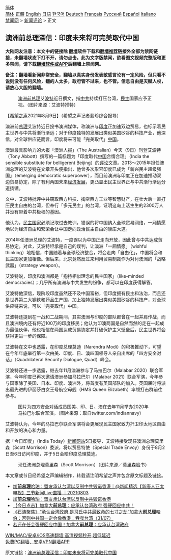  <!-- 面包屑导航 --> <div class="breadcrumb"><!-- GTranslate: https://gtranslate.io/ -->  <div class="switcher notranslate">  <div class="selected">  <a href="#" onclick="return false;"> 简体</a>  </div>  <div class="option">  <a href="https://www.bannedbook.org" onclick="doGTranslate('zh-CN|zh-CN');jQuery('div.switcher div.selected a').html(jQuery(this).html());return false;" title="简体中文" class="nturl selected"> 简体</a>  <a href="https://www.bannedbook.org/zh-tw/" onclick="doGTranslate('zh-CN|zh-TW');jQuery('div.switcher div.selected a').html(jQuery(this).html());return false;" title="繁體中文" class="nturl"> 正體</a>  <a href="https://www.bannedbook.org/en/" onclick="doGTranslate('zh-CN|en');jQuery('div.switcher div.selected a').html(jQuery(this).html());return false;" title="English" class="nturl"> English</a>  <a href="https://www.bannedbook.org/ja/" onclick="doGTranslate('zh-CN|ja');jQuery('div.switcher div.selected a').html(jQuery(this).html());return false;" title="日本語" class="nturl"> 日語</a>  <a href="https://www.bannedbook.org/ko/" onclick="doGTranslate('zh-CN|ko');jQuery('div.switcher div.selected a').html(jQuery(this).html());return false;" title="한국어" class="nturl"> 한국어</a>  <a href="https://www.bannedbook.org/de/" onclick="doGTranslate('zh-CN|de');jQuery('div.switcher div.selected a').html(jQuery(this).html());return false;" title="Deutsch" class="nturl"> Deutsch</a>  <a href="https://www.bannedbook.org/fr/" onclick="doGTranslate('zh-CN|fr');jQuery('div.switcher div.selected a').html(jQuery(this).html());return false;" title="Français" class="nturl"> Français</a>  <a href="https://www.bannedbook.org/ru/" onclick="doGTranslate('zh-CN|ru');jQuery('div.switcher div.selected a').html(jQuery(this).html());return false;" title="Русский" class="nturl"> Русский</a>  <a href="https://www.bannedbook.org/es/" onclick="doGTranslate('zh-CN|es');jQuery('div.switcher div.selected a').html(jQuery(this).html());return false;" title="Español" class="nturl"> Español</a>  <a href="https://www.bannedbook.org/it/" onclick="doGTranslate('zh-CN|it');jQuery('div.switcher div.selected a').html(jQuery(this).html());return false;" title="Italiano" class="nturl"> Italiano</a>  </div>  </div>      <div class='breadcrumb-sub'><!-- Breadcrumb NavXT 6.3.0 --> <a href="https://www.bannedbook.org/" class="home">禁闻网</a> &gt; <a href="https://www.bannedbook.org/bnews/comments/" class="category">新闻评论</a> &gt; 正文</div></div><h2>澳洲前总理深信：印度未来将可完美取代中国</h2> <p class="notice"><b>大陆网友注意：本文中的链接除 <a href="https://github.com/bannedbook/fanqiang" >翻墙</a>软件下载和<a href="https://github.com/killgcd/justmysocks/blob/master/README.md">翻墙推荐</a>链接外全部为禁网链接，未翻墙状态下打不开，请勿点击。此为文字版禁闻，欲看图文视频完整版和更多禁闻，请下载<a href="https://github.com/bannedbook/fanqiang">翻墙软件或APP</a>后翻墙上禁闻网。</p><p>备注：翻墙看新闻非常安全，翻墙以真实身份发表敏感言论有一定风险，但只看不说则没有任何风险，翻的人太多，政府管不过来，也不管。信息自由是天赋人权，请放心大胆的翻墙。</b></p>  <div class="entry"> <figure><figcaption><a href="https://www.bannedbook.org/bnews/tag/%e6%be%b3%e6%b4%b2/" class="st_tag internal_tag" rel="tag" title="标签 澳洲 下的日志">澳洲</a><a href="https://www.bannedbook.org/bnews/tag/%E5%89%8D%E6%80%BB%E7%90%86/" class="st_tag internal_tag" rel="tag" title="标签 前总理 下的日志">前总理</a>艾<a href="https://www.bannedbook.org/bnews/tag/%E6%B3%A2%E7%89%B9/" class="st_tag internal_tag" rel="tag" title="标签 波特 下的日志">波特</a>近日撰文，指<a href="https://www.bannedbook.org/bnews/tag/%e4%b8%ad%e5%85%b1/" class="st_tag internal_tag" rel="tag" title="标签 中共 下的日志">中共</a>持续打压台湾，<a href="https://www.bannedbook.org/bnews/tag/%e6%b0%91%e4%b8%bb/" class="st_tag internal_tag" rel="tag" title="标签 民主 下的日志">民主</a>国家应予正视。（图片来源：艾波特推特）</figcaption></figure> <p>【<span class='wp_keywordlink_affiliate'><a href="https://www.soundofhope.org" title="希望之声" target="_blank">希望之声</a></span>2021年8月9日】（希望之声记者斐珍综合报导）</p> <p>澳洲前<a href="https://www.bannedbook.org/bnews/tag/%e6%80%bb%e7%90%86/" class="st_tag internal_tag" rel="tag" title="标签 总理 下的日志">总理</a>艾波特近日投书澳洲媒体，称澳洲与<a href="https://www.bannedbook.org/bnews/tag/%e5%8d%b0%e5%ba%a6/" class="st_tag internal_tag" rel="tag" title="标签 印度 下的日志">印度</a>正加速双边贸易，也标示着民主世界与中共将渐行渐远；对于印度独特的发展出类似美国矽谷的科技产业，他深信，对全球供应链而言，印度将来可能「完美取代」<span class='wp_keywordlink_affiliate'><a href="https://www.bannedbook.org/" title="中国" target="_blank">中国</a></span>。</p> <p>澳洲最具影响力的大报「澳洲人报」（The Australian）今天（9日）刊登艾波特（Tony Abbott）撰写的一篇标题为「印度取代<a href="https://www.bannedbook.org/bnews/tag/%E4%B8%AD%E5%9B%BD/" class="st_tag internal_tag" rel="tag" title="标签 中国 下的日志">中国</a>合情合理」（India the sensible substitute for belligerent Beijing）的<span class='wp_keywordlink_affiliate'><a href="https://www.bannedbook.org/bnews/comments/" title="新闻评论" target="_blank">评论</a></span>文章。2013～2015年担任澳洲总理的艾波特在文章开头便指出，他曾多次形容印度已成为「新兴民主超级强国」（emerging democratic superpower），而目前澳洲与印度正在加速推动双边贸易协定，除了有利两国未来<span class='wp_keywordlink'><a href="https://www.bannedbook.org/forum2/topic869.html" title="宪政、法治和经济发展——走向市场经济的制度保障" target="_blank">经济发展</a></span>，更凸显出民主世界正与中共渐行渐远分道扬镳。</p> <p>文中，艾波特批评中共窃取西方科技、掏空西方工业等智慧财产，在壮大后一直打压民主自由的台湾，但奉行「多元民主」的台湾，证明这岛上活生生的2300万人并没有带着中共极权的基因。</p>  <p>他认为，<a href="https://www.bannedbook.org/bnews/tag/%e6%b0%91%e4%b8%bb%e5%9b%bd%e5%ae%b6/" class="st_tag internal_tag" rel="tag" title="标签 民主国家 下的日志">民主国家</a>必须记取过去教训，错误的将中国纳入全球贸易网络，一厢情愿地以为经济自由和繁荣会让中国走向政治民主自由的康庄大道。</p> <p>2014年任澳洲总理的艾波特，一度误以为中国正走向开放，因此曾与中共达成贸易协定。对此，艾波特坦承是自己的误判，让澳洲「一厢情愿」（wishful thinking）地相信，中国随着与全球经济整合，将会走向「自由化」，中国将会和民主国家更加相像。但后来，北京竟然反过来利用贸易制裁作为对付澳洲的「战略武器」（strategy weapon）。</p> <p>艾波特说，印度和澳洲都是「抱持相似理念的民主国家」（like-minded democracies）；几乎所有澳洲与中共发生的纷争，都可以在印度获得解答。</p> <p>艾波特他深信，现阶段印度虽然还不及中国富裕，但印度拥有民主和法治，而且还是世界第二大钢铁和药品生产国，加上独特发展出类似美国矽谷的科技产，对全球供应链来说，可以「完美取代」中国。</p>  <p>艾波特还提到在一战和二战期间，其实澳洲与印度的部队都曾在一起并肩作战，而且澳洲境内还有将近100万的印度移民；他认为印澳两国是自然而然的走在一起成为最佳伙伴，他也相信在两国达成贸易协定并打破保护主义壁垒后，民主世界将会获得更进一步的保障。</p> <p>艾波特在文中也透露，在印度总理莫迪（Narendra Modi）的积极推动下，可望在今年年底举行第一次由美、印度、日、澳四国领导人亲自出席的「四方安全对话」（Quadrilateral Security Dialogue, Quad）峰会。</p> <p>艾波特还进一步透露，继去年11月澳洲参与了马拉巴尔（Malabar 2020）联合军演，今年印度已再次邀请澳洲参加马拉巴尔（Malabar 2021）联合军演，今年参与国家除了美国、日本、印度、澳洲外，将首度有英国部队的加入。英国届时将派出最先进的伊丽莎白女王号航空母舰（HMS Queen Elizabeth）率领打击群前往参与。</p> <figure><figcaption>图片为四方安全对话成员国美、印、日、澳在去年11月举办2020年马拉巴尔联合军演。（图片来源：取自twitter.com/indiannavy）</figcaption></figure> <p>艾波特认为，今年的马拉巴尔联合军演将会更展现民主国家致力扞卫印太地区自由和开放的决心和力量。</p>  <p>据「今日印度」（India Today）<span class='wp_keywordlink_affiliate'><a href="https://www.bannedbook.org/" title="新闻网站">新闻网站</a></span>5日报导，艾波特接受现任澳洲总理莫里森（Scott Morrison）委派，将以贸易特使（Special Trade Envoy）身份于8月2日至6日访问印度，并于5日会晤印度总理莫迪。</p> <figure><figcaption>现任澳洲总理莫里森（Scott Morrison）（图片来源／莫里森脸书）</figcaption></figure> <p>本文章或节目经希望之声编辑制作，转载请注明希望之声并包含原文标题及链接。 </p> <ul class='op-related-articles' title='相关阅读'> <li><a href='https://www.bannedbook.org/bnews/bannedvideo/20210803/1599569.html' target='_blank'>加<b>前总理</b>哈珀：盟友承认台湾以反制中共毁诺香港｜@新闻精选【新唐人亚太电视】三节新闻Live直播 ｜20210803</a></li> <li><a href='https://www.bannedbook.org/bnews/taiwannews/20210802/1599017.html' target='_blank'>加<b>前总理</b>哈珀：盟友承认台湾以反制中共毁诺香港</a></li> <li><a href='https://www.bannedbook.org/bnews/bannedvideo/20210801/1598131.html' target='_blank'>【今日点击】加拿大<b>前总理</b>：应承认台湾政府 强硬回应中共！</a></li> <li><a href='https://www.bannedbook.org/bnews/bannedvideo/20210801/1597916.html' target='_blank'>《石涛聚焦》“承认台湾政府 是习氏中共最致命的七寸之劫”加拿大<b>前总理</b>哈伯：否则中共国一定会像香港：吞噬台湾（31/07）</a></li> <li><a href='https://www.bannedbook.org/bnews/comments/20210731/1597807.html' target='_blank'>若还在任会强硬回应中国！加拿大<b>前总理</b>：应承认台湾政府</a></li> </ul> <p class="texttj"> <a href="https://github.com/bannedbook/fanqiang/wiki/V2ray%E6%9C%BA%E5%9C%BA" target="_blank">WIN/MAC/安卓/iOS高速翻墙:高清视频秒开,超低延迟</a><br/> <a href="https://github.com/bannedbook/fanqiang/wiki/%E7%A6%81%E9%97%BB%E7%BD%91%E5%AE%89%E5%8D%93%E7%BF%BB%E5%A2%99%E6%96%B0%E9%97%BBAPP" target="_blank">免费PC翻墙、安卓VPN翻墙APP</a></p><p>原文链接：<a class="src_link"  href="https://www.soundofhope.org/post/533627" target="_blank">澳洲前总理深信：印度未来将可完美取代中国</a></p> <a name='sharetosocial'></a>  <div style="margin-bottom:5px;padding-bottom:5px;clear:both"> <div id="archive-pix-1" class="banner-ads"> <!-- AuctionX Display platform tag START --> <div id="26318x728x90x621x_ADSLOT2" clicktrack="%%CLICK_URL_ESC%%"></div> <!-- AuctionX Display platform tag END --> </div> <div id="archive-pix-2" class="banner-ads"> <!-- AuctionX Display platform tag START --> <div id="26315x300x250x621x_ADSLOT2" clicktrack="%%CLICK_URL_ESC%%"></div> <!-- AuctionX Display platform tag END --> </div> </div>  <div id="archive-pix-1" class="banner-ads"> <!-- AuctionX Display platform tag START --> <div id="26318x728x90x621x_ADSLOT3" clicktrack="%%CLICK_URL_ESC%%"></div> <!-- AuctionX Display platform tag END --> </div> </div><!--END ENTRY--> 